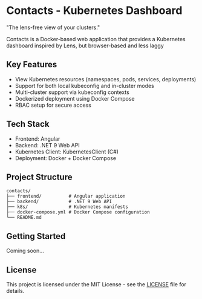 # Contacts - Kubernetes Dashboard

"The lens-free view of your clusters."

Contacts is a Docker-based web application that provides a Kubernetes dashboard inspired by Lens, but browser-based and less laggy

## Key Features

- View Kubernetes resources (namespaces, pods, services, deployments)
- Support for both local kubeconfig and in-cluster modes
- Multi-cluster support via kubeconfig contexts
- Dockerized deployment using Docker Compose
- RBAC setup for secure access

## Tech Stack

- Frontend: Angular
- Backend: .NET 9 Web API
- Kubernetes Client: KubernetesClient (C#)
- Deployment: Docker + Docker Compose

## Project Structure

```
contacts/
├── frontend/          # Angular application
├── backend/           # .NET 9 Web API
├── k8s/               # Kubernetes manifests
├── docker-compose.yml # Docker Compose configuration
└── README.md
```

## Getting Started

Coming soon...

## License

This project is licensed under the MIT License - see the [LICENSE](LICENSE) file for details.
